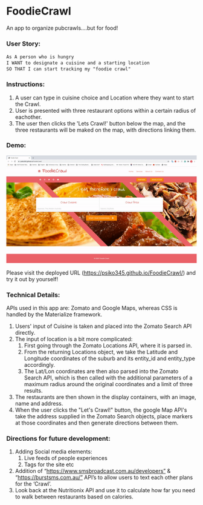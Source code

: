 # FoodieCrawl

An app to organize pubcrawls....but for food!

### User Story:

```
As A person who is hungry
I WANT to designate a cuisine and a starting location
SO THAT I can start tracking my "foodie crawl"
```

### Instructions:

1. A user can type in cuisine choice and Location where they want to start the Crawl.
2. User is presented with three restaurant options within a certain radius of eachother.
3. The user then clicks the 'Lets Crawl!' button below the map, and the three restaurants will be maked on the map, with directions linking them.

### Demo:

![Foodie Crawl demo](./assets/foodiecrawl.gif)

Please visit the deployed URL (https://psiko345.github.io/FoodieCrawl/) and try it out by yourself!

### Technical Details:

APIs used in this app are: Zomato and Google Maps, whereas CSS is handled by the Materialize framework.

1. Users' input of Cuisine is taken and placed into the Zomato Search API directly.
2. The input of location is a bit more complicated:
    1. First going through the Zomato Locations API, where it is parsed in.
    2. From the returning Locations object, we take the Latitude and Longitude coordinates of the suburb and its entity_id and entity_type accordingly.
    3. The Lat/Lon coordinates are then also parsed into the Zomato Search API, which is then called with the additional parameters of a maximum radius around the original coordinates and a limit of three results.
3. The restaurants are then shown in the display containers, with an image, name and address.
4. When the user clicks the "Let's Crawl!" button, the google Map API's take the address supplied in the Zomato Search objects, place markers at those coordinates and then generate directions between them.

### Directions for future development:

1. Adding Social media elements:
    1. Live feeds of people experiences
    2. Tags for the site etc
2. Addition of “https://www.smsbroadcast.com.au/developers” & “https://burstsms.com.au/” API’s to allow users to text each other plans for the ‘Crawl’.
3. Look back at the Nutritionix API and use it to calculate how far you need to walk between restaurants based on calories.

